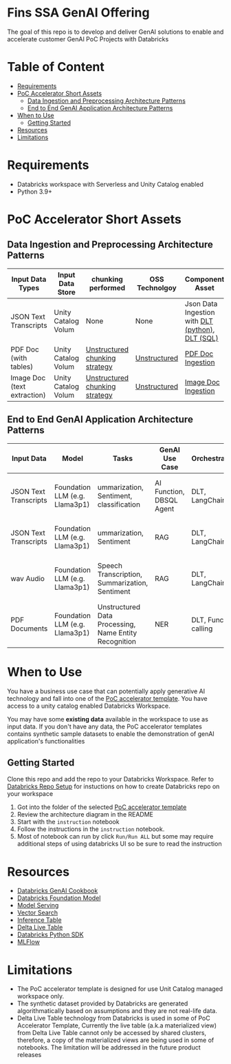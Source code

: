 # Fins SSA GenAI Offering <!-- omit in toc -->

The goal of this repo is to develop and deliver GenAI solutions to enable and accelerate customer GenAI PoC Projects with Databricks

# Table of Content <!-- omit in toc -->
- [Requirements](#requirements)
- [PoC Accelerator Short Assets](#poc-accelerator-short-assets)
  - [Data Ingestion and Preprocessing Architecture Patterns](#data-ingestion-and-preprocessing-architecture-patterns)
  - [End to End GenAI Application Architecture Patterns](#end-to-end-genai-application-architecture-patterns)
- [When to Use](#when-to-use)
  - [Getting Started](#getting-started)
- [Resources](#resources)
- [Limitations](#limitations)

# Requirements

* Databricks workspace with Serverless and Unity Catalog enabled
* Python 3.9+

# PoC Accelerator Short Assets

## Data Ingestion and Preprocessing Architecture Patterns

| Input Data Types | Input Data Store  | chunking performed | OSS Technolgoy | Component Asset  |
|------------------|-------------------|--------------------|----------------|---------------|
| JSON Text Transcripts | Unity Catalog Volum |  None | None | Json Data Ingestion with [DLT (python)](./Data_Ingestion/DLT-Transcript-Policy-Ingestion-Python.py), [DLT (SQL)](./Data_Ingestion/DLT-Transcript-Policy-Ingestion-SQL.sql)||
| PDF Doc (with tables) | Unity Catalog Volum | [Unstructured chunking strategy](https://docs.unstructured.io/open-source/core-functionality/chunking) | [Unstructured](https://docs.unstructured.io/open-source/introduction/overview) | [PDF Doc Ingestion](./Data_Ingestion/PDF-Text-Table-Ingestion.py)  |
| Image Doc (text extraction) |  Unity Catalog Volum | [Unstructured chunking strategy](https://docs.unstructured.io/open-source/core-functionality/chunking) | [Unstructured](https://docs.unstructured.io/open-source/introduction/overview) | [Image Doc Ingestion](./Data_Ingestion/Image-Text-Ingestion.py) |


## End to End GenAI Application Architecture Patterns 


| Input Data            | Model                          | Tasks                                                            | GenAI Use Case           | Orchestration         | Customer Persona | PoC Template                                                                                                  |
|-----------------------|--------------------------------|------------------------------------------------------------------|--------------------------|-----------------------|----------------------|---------------------------------------------------------------------------------------------------------------|
| JSON Text Transcripts | Foundation LLM (e.g. Llama3p1) | ummarization, Sentiment, classification                          | AI Function, DBSQL Agent | DLT, LangChain        | Data Analyist, Data Scientist | [Call Center Transcript Analytics with AI](./call_center_genAI_apps/transcripts_analytics_with_AI/)           |
| JSON Text Transcripts | Foundation LLM (e.g. Llama3p1) | ummarization, Sentiment                                          | RAG                      | DLT, LangChain        | Data Scientist, MLE, Data Engineer | [Call Center Transcript RAG Apps](./call_center_genAI_apps/transcripts_summarization_rag_chatbot/)            |
| wav Audio             | Foundation LLM (e.g. Llama3p1) | Speech Transcription, Summarization, Sentiment                   | RAG                      | DLT, LangChain        | Data Scientist, MLE, Data Engineer | [Call Center Audio to Text RAG Apps](./call_center_genAI_apps/audio_transcription_summariztaion_rag_chatbot/) |
| PDF Documents         | Foundation LLM (e.g. Llama3p1) | Unstructured Data Processing, Name Entity Recognition | NER | DLT, Function calling | Data Scientist, MLE, Data Engineer | [PDF_Doc Ingestion](./Data_Ingestion/)                                                 |

 

# When to Use

You have a business use case that can potentially apply generative AI technology and fall into one of the [PoC accelerator template](#poc-accelerator-templates). You have access to a unity catalog enabled Databricks Workspace.

You may have some **existing data** available in the workspace to use as input data. If you don't have any data, the PoC accelerator templates contains synthetic sample datasets to enable the demonstration of genAI application's functionalities

## Getting Started

Clone this repo and add the repo to your Databricks Workspace. Refer to [Databricks Repo Setup](https://docs.databricks.com/en/repos/repos-setup.html) for instuctions on how to create Databricks repo on your workspace

1. Got into the folder of the selected [PoC accelerator template](#poc-accelerator-templates)
2. Review the architecture diagram in the README
3. Start with the `instruction` notebook
4. Follow the instructions in the `instruction` notebook.
5. Most of notebook can run by click `Run/Run ALL` but some may require additional steps of using databricks UI so be sure to read the instruction


# Resources

* [Databricks GenAI Cookbook](https://ai-cookbook.io/)
* [Databricks Foundation Model](https://learn.microsoft.com/en-us/azure/databricks/machine-learning/model-serving/foundation-models)
* [Model Serving](https://learn.microsoft.com/en-us/azure/databricks/machine-learning/model-serving/)
* [Vector Search](https://learn.microsoft.com/en-us/azure/databricks/generative-ai/vector-search)
* [Inference Table](https://learn.microsoft.com/en-us/azure/databricks/machine-learning/model-serving/inference-tables)
* [Delta Live Table](https://learn.microsoft.com/en-us/azure/databricks/delta-live-tables/)
* [Databricks Python SDK](https://databricks-sdk-py.readthedocs.io/en/latest/#)
* [MLFlow](https://learn.microsoft.com/en-us/azure/databricks/mlflow/)

# Limitations


* The PoC accelerator template is designed for use Unit Catalog managed workspace only.
* The synthetic dataset provided by Databricks are generated algorithmatically based on assumptions and they are not real-life data.
* Delta Live Table technology from Databricks is used in some of PoC Accelerator Template, Currently the live table (a.k.a materialized view) from Delta Live Table cannot only be accessed by shared clusters, therefore, a copy of the materialized views are being used in some of notebooks. The limitation will be addressed in the future product releases